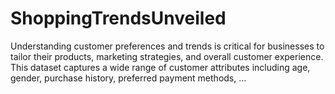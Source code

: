 # ShoppingTrendsUnveiled
Understanding customer preferences and trends is critical for businesses to tailor their products, marketing strategies, and overall customer experience. This dataset captures a wide range of customer attributes including age, gender, purchase history, preferred payment methods, ...
